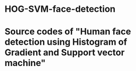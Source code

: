 # HOG-SVM-face-detection
# Source codes of "Human face detection using Histogram of Gradient and Support vector machine"
